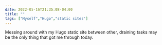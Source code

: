 ---date: 2022-05-16T21:35:08-04:00title: ""tags: ["Myself","Hugo","static sites"]---Messing around with my Hugo static site between other, draining tasks may be the only thing that got me through today.